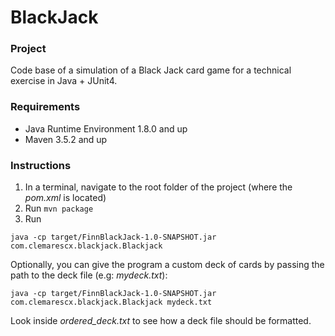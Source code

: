# BlackJack

### Project
Code base of a simulation of a Black Jack card game for a technical exercise in Java + JUnit4.

### Requirements
* Java Runtime Environment 1.8.0 and up
* Maven 3.5.2 and up 

### Instructions
1. In a terminal, navigate to the root folder of the project (where the _pom.xml_ is located)
2. Run `mvn package`
3. Run 
```
java -cp target/FinnBlackJack-1.0-SNAPSHOT.jar com.clemarescx.blackjack.Blackjack
```

Optionally, you can give the program a custom deck of cards by passing the path to the deck file (e.g: _mydeck.txt_): 
```
java -cp target/FinnBlackJack-1.0-SNAPSHOT.jar com.clemarescx.blackjack.Blackjack mydeck.txt
```
Look inside _ordered_deck.txt_ to see how a deck file should be formatted.
